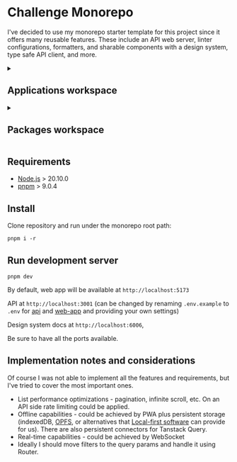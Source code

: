 # Challenge Monorepo

I've decided to use my monorepo starter template for this project since it offers many reusable features. These include an API web server, linter configurations, formatters, and sharable components with a design system, type safe API client, and more.

<details>
<summary><h2>Applications workspace</h2></summary>

- [api](apps/api): Hono API
- [web-app](apps/web-app): Vitejs + React + Tanstack Router app

</details>

<details>
<summary><h2>Packages workspace</h2></summary>

### Design system scope (@design-system)

- Shared components:
  - [@design-system/shadcn](packages/@design-system/components/shadcn): Shadcn components
- [@design-system/design-tokens](packages/@design-system/design-tokens): Design tokens library
- [@design-system/docs](packages/@design-system/docs): Design System documentation (Storybook)
- [@design-system/core](packages/@design-system/core): Utilities and helpers

### Configuration scope (@configs)

Monorepo/workflow specific configurations:

- [@configs/eslint](packages/@configs/eslint): `ESLint` configurations
- [@configs/typescript](packages/@configs/typescript): `TypeScript` configurations
- [@configs/prettier](packages/@configs/prettier): `Prettier` configurations

</details>

## Requirements

- [Node.js](https://nodejs.org/en/download/) > 20.10.0
- [pnpm](https://pnpm.io/installation) > 9.0.4

## Install

Clone repository and run under the monorepo root path:

```
pnpm i -r
```

## Run development server

```
pnpm dev
```

By default, web app will be available at `http://localhost:5173`

API at `http://localhost:3001` (can be changed by renaming `.env.example` to `.env` for [api](apps/api/.env.example) and [web-app](apps/web-app/.env.example) and providing your own settings)

Design system docs at `http://localhost:6006`,

Be sure to have all the ports available.

## Implementation notes and considerations

Of course I was not able to implement all the features and requirements, but I've tried to cover the most important ones.

- List performance optimizations - pagination, infinite scroll, etc. On an API side rate limiting could be applied.
- Offline capabilities - could be achieved by PWA plus persistent storage (indexedDB, [OPFS](https://developer.mozilla.org/en-US/docs/Web/API/File_System_API/Origin_private_file_system), or alternatives that [Local-first software](https://localfirstweb.dev/) can provide for us). There are also persistent connectors for Tanstack Query.
- Real-time capabilities - could be achieved by WebSocket
- Ideally I should move filters to the query params and handle it using Router.
